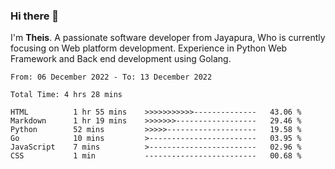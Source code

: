 ### Hi there 👋

I'm <b>Theis</b>. A passionate software developer from Jayapura, Who is currently focusing on Web platform development. Experience in Python Web Framework and Back end development using Golang.

 
 <!--START_SECTION:waka-->

```text
From: 06 December 2022 - To: 13 December 2022

Total Time: 4 hrs 28 mins

HTML          1 hr 55 mins    >>>>>>>>>>>--------------   43.06 %
Markdown      1 hr 19 mins    >>>>>>>------------------   29.46 %
Python        52 mins         >>>>>--------------------   19.58 %
Go            10 mins         >------------------------   03.95 %
JavaScript    7 mins          >------------------------   02.96 %
CSS           1 min           -------------------------   00.68 %
```

<!--END_SECTION:waka-->

